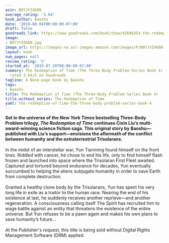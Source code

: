 ```yaml
---
asin: B07JYZ4G6N
average_rating: '3.64'
book_author: Baoshu
date: '2019-08-04T00:00:00-07:00'
draft: false
goodreads_link: https://www.goodreads.com/book/show/42646354-the-redemption-of-time
image:
- B07JYZ4G6N.jpg
image_url: https://images-na.ssl-images-amazon.com/images/P/B07JYZ4G6N.01._SCLZZZZZZZ.jpg
layout: book
num_pages: null
review_rating: '5'
started_at: '2019-07-20T00:00:00-07:00'
summary: The Redemption of Time (The Three-Body Problem Series Book 4) by Baoshu -
  rated 3.64/5 on Goodreads
tagline: A None-page book by Baoshu
tags:
- Baoshu
title: The Redemption of Time (The Three-Body Problem Series Book 4)
title_without_series: The Redemption of Time
yaml: the-redemption-of-time-the-three-body-problem-series-book-4
---
```


<b>Set in the universe of the <i>New York Times</i> bestselling Three-Body Problem trilogy, <i>The Redemption of Time</i> continues Cixin Liu’s multi-award-winning science fiction saga. This original story by Baoshu—published with Liu’s support—envisions the aftermath of the conflict between humanity and the extraterrestrial Trisolarans. </b><br /><br />In the midst of an interstellar war, Yun Tianming found himself on the front lines. Riddled with cancer, he chose to end his life, only to find himself flash frozen and launched into space where the Trisolaran First Fleet awaited. Captured and tortured beyond endurance for decades, Yun eventually succumbed to helping the aliens subjugate humanity in order to save Earth from complete destruction.<br /><br />Granted a healthy clone body by the Trisolarans, Yun has spent his very long life in exile as a traitor to the human race. Nearing the end of his existence at last, he suddenly receives another reprieve—and another regeneration. A consciousness calling itself The Spirit has recruited him to wage battle against an entity that threatens the existence of the entire universe. But Yun refuses to be a pawn again and makes his own plans to save humanity’s future…<br /><br />At the Publisher's request, this title is being sold without Digital Rights Management Software (DRM) applied.